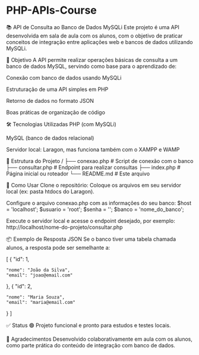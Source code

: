 # PHP-APIs-Course
📚 API de Consulta ao Banco de Dados MySQLi
Este projeto é uma API desenvolvida em sala de aula com os alunos, com o objetivo de praticar conceitos de integração entre aplicações web e bancos de dados utilizando MySQLi.

🚀 Objetivo
A API permite realizar operações básicas de consulta a um banco de dados MySQL, servindo como base para o aprendizado de:

Conexão com banco de dados usando MySQLi

Estruturação de uma API simples em PHP

Retorno de dados no formato JSON

Boas práticas de organização de código

🛠 Tecnologias Utilizadas
PHP (com MySQLi)

MySQL (banco de dados relacional)

Servidor local: Laragon, mas funciona também com o XAMPP e WAMP

📁 Estrutura do Projeto
/
├── conexao.php           # Script de conexão com o banco
├── consultar.php         # Endpoint para realizar consultas
├── index.php             # Página inicial ou roteador
└── README.md             # Este arquivo

🔧 Como Usar
Clone o repositório:
Coloque os arquivos em seu servidor local (ex: pasta htdocs do Laragon).

Configure o arquivo conexao.php com as informações do seu banco:
$host = 'localhost';
$usuario = 'root';
$senha = '';
$banco = 'nome_do_banco';

Execute o servidor local e acesse o endpoint desejado, por exemplo:
http://localhost/nome-do-projeto/consultar.php


📦 Exemplo de Resposta JSON
Se o banco tiver uma tabela chamada alunos, a resposta pode ser semelhante a:

[
  {
    "id": 1,
    
    "nome": "João da Silva",
    "email": "joao@email.com"
  },
  {
    "id": 2,
    
    "nome": "Maria Souza",
    "email": "maria@email.com"
  }
]


✅ Status
🟢 Projeto funcional e pronto para estudos e testes locais.

🙌 Agradecimentos
Desenvolvido colaborativamente em aula com os alunos, como parte prática do conteúdo de integração com banco de dados.
